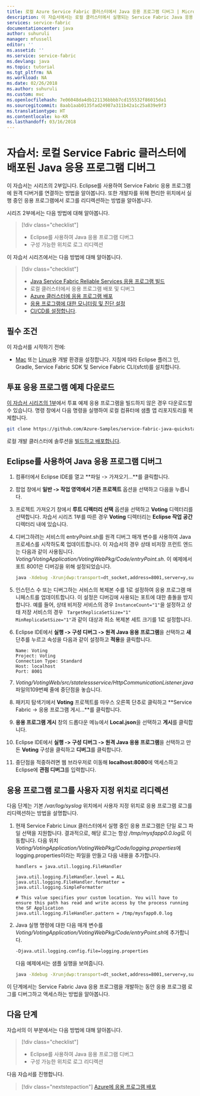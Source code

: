 ```yaml
---
title: 로컬 Azure Service Fabric 클러스터에서 Java 응용 프로그램 디버그 | Microsoft Docs
description: 이 자습서에서는 로컬 클러스터에서 실행되는 Service Fabric Java 응용 프로그램에서 로그를 가져오고 디버그하는 방법을 알아봅니다.
services: service-fabric
documentationcenter: java
author: suhuruli
manager: mfussell
editor: ''
ms.assetid: ''
ms.service: service-fabric
ms.devlang: java
ms.topic: tutorial
ms.tgt_pltfrm: NA
ms.workload: NA
ms.date: 02/26/2018
ms.author: suhuruli
ms.custom: mvc
ms.openlocfilehash: 7e06048da4db121136bbbb7cd155532f86015da1
ms.sourcegitcommit: 8aab1aab0135fad24987a311b42a1c25a839e9f3
ms.translationtype: HT
ms.contentlocale: ko-KR
ms.lasthandoff: 03/16/2018
---
```

#  <a name="tutorial-debug-a-java-application-deployed-on-a-local-service-fabric-cluster"></a>자습서: 로컬 Service Fabric 클러스터에 배포된 Java 응용 프로그램 디버그 
이 자습서는 시리즈의 2부입니다. Eclipse를 사용하여 Service Fabric 응용 프로그램에 원격 디버거를 연결하는 방법을 알아봅니다. 또한 개발자를 위해 편리한 위치에서 실행 중인 응용 프로그램에서 로그를 리디렉션하는 방법을 알아봅니다.

시리즈 2부에서는 다음 방법에 대해 알아봅니다.
> [!div class="checklist"]
> * Eclipse를 사용하여 Java 응용 프로그램 디버그
> * 구성 가능한 위치로 로그 리디렉션

이 자습서 시리즈에서는 다음 방법에 대해 알아봅니다.
> [!div class="checklist"]
> *  [Java Service Fabric Reliable Services 응용 프로그램 빌드](service-fabric-tutorial-create-java-app.md)
> * 로컬 클러스터에서 응용 프로그램 배포 및 디버그
> * [Azure 클러스터에 응용 프로그램 배포](service-fabric-tutorial-java-deploy-azure.md)
> * [응용 프로그램에 대한 모니터링 및 진단 설정](service-fabric-tutorial-java-elk.md)
> * [CI/CD를 설정합니다](service-fabric-tutorial-java-jenkins.md).

## <a name="prerequisites"></a>필수 조건
이 자습서를 시작하기 전에:
- [Mac](service-fabric-get-started-mac.md) 또는 [Linux](service-fabric-get-started-linux.md)용 개발 환경을 설정합니다. 지침에 따라 Eclipse 플러그 인, Gradle, Service Fabric SDK 및 Service Fabric CLI(sfctl)를 설치합니다.

## <a name="download-the-voting-sample-application"></a>투표 응용 프로그램 예제 다운로드
[이 자습서 시리즈의 1부](service-fabric-tutorial-create-java-app.md)에서 투표 예제 응용 프로그램을 빌드하지 않은 경우 다운로드할 수 있습니다. 명령 창에서 다음 명령을 실행하여 로컬 컴퓨터에 샘플 앱 리포지토리를 복제합니다.

```bash
git clone https://github.com/Azure-Samples/service-fabric-java-quickstart
```

로컬 개발 클러스터에 솔루션을 [빌드하고 배포합니다](service-fabric-tutorial-create-java-app.md#deploy-application-to-local-cluster).

## <a name="debug-java-application-using-eclipse"></a>Eclipse를 사용하여 Java 응용 프로그램 디버그

1. 컴퓨터에서 Eclipse IDE를 열고 **파일 -> 가져오기...**를 클릭합니다.

2. 팝업 창에서 **일반 -> 작업 영역에서 기존 프로젝트** 옵션을 선택하고 다음을 누릅니다. 

3. 프로젝트 가져오기 창에서 **루트 디렉터리 선택** 옵션을 선택하고 **Voting** 디렉터리를 선택합니다. 자습서 시리즈 1부를 따른 경우 **Voting** 디렉터리는 **Eclipse 작업 공간** 디렉터리 내에 있습니다. 

4. 디버그하려는 서비스의 entryPoint.sh를 원격 디버그 매개 변수를 사용하여 Java 프로세스를 시작하도록 업데이트합니다. 이 자습서의 경우 상태 비저장 프런트 엔드는 다음과 같이 사용됩니다. *Voting/VotingApplication/VotingWebPkg/Code/entryPoint.sh*. 이 예제에서 포트 8001은 디버깅을 위해 설정되었습니다.

    ```bash
    java -Xdebug -Xrunjdwp:transport=dt_socket,address=8001,server=y,suspend=y -Djava.library.path=$LD_LIBRARY_PATH -jar VotingWeb.jar
    ```

5. 인스턴스 수 또는 디버그하는 서비스의 복제본 수를 1로 설정하여 응용 프로그램 매니페스트를 업데이트합니다. 이 설정은 디버깅에 사용되는 포트에 대한 충돌을 방지합니다. 예를 들어, 상태 비저장 서비스의 경우 ``InstanceCount="1"``을 설정하고 상태 저장 서비스의 경우 `` TargetReplicaSetSize="1" MinReplicaSetSize="1"``과 같이 대상과 최소 복제본 세트 크기를 1로 설정합니다.

6. Eclipse IDE에서 **실행 -> 구성 디버그 -> 원격 Java 응용 프로그램**을 선택하고 **새** 단추를 누르고 속성을 다음과 같이 설정하고 **적용**을 클릭합니다.

    ```
    Name: Voting
    Project: Voting
    Connection Type: Standard
    Host: localhost
    Port: 8001
    ```

7. *Voting/VotingWeb/src/statelessservice/HttpCommunicationListener.java* 파일의109번째 줄에 중단점을 놓습니다. 

8. 패키지 탐색기에서 **Voting** 프로젝트를 마우스 오른쪽 단추로 클릭하고 **Service Fabric -> 응용 프로그램 게시...**를 클릭합니다. 

9. **응용 프로그램 게시** 창의 드롭다운 메뉴에서 **Local.json**을 선택하고 **게시**를 클릭합니다.

10. Eclipse IDE에서 **실행 -> 구성 디버그 -> 원격 Java 응용 프로그램**을 선택하고 만든 **Voting** 구성을 클릭하고 **디버그**를 클릭합니다.

11. 중단점을 적중하려면 웹 브라우저로 이동해 **localhost:8080**에 액세스하고 Eclipse에 **관점 디버그**를 입력합니다.

## <a name="redirect-application-logs-to-custom-location"></a>응용 프로그램 로그를 사용자 지정 위치로 리디렉션

다음 단계는 기본 */var/log/syslog* 위치에서 사용자 지정 위치로 응용 프로그램 로그를 리디렉션하는 방법을 설명합니다. 

1. 현재 Service Fabric Linux 클러스터에서 실행 중인 응용 프로그램은 단일 로그 파일 선택을 지원합니다. 결과적으로, 해당 로그는 항상 */tmp/mysfapp0.0.log*로 이동합니다. 다음 위치 *Voting/VotingApplication/VotingWebPkg/Code/logging.properties*에 logging.properties이라는 파일을 만들고 다음 내용을 추가합니다.

    ```
    handlers = java.util.logging.FileHandler
    
    java.util.logging.FileHandler.level = ALL
    java.util.logging.FileHandler.formatter = java.util.logging.SimpleFormatter
    
    # This value specifies your custom location. You will have to ensure this path has read and write access by the process running the SF Application
    java.util.logging.FileHandler.pattern = /tmp/mysfapp0.0.log
    ```

2. Java 실행 명령에 대한 다음 매개 변수를 *Voting/VotingApplication/VotingWebPkg/Code/entryPoint.sh*에 추가합니다.

    ```bash
    -Djava.util.logging.config.file=logging.properties
    ```
    
    다음 예제에서는 샘플 실행을 보여줍니다.
    
    ```bash
    java -Xdebug -Xrunjdwp:transport=dt_socket,address=8001,server=y,suspend=y -Djava.library.path=$LD_LIBRARY_PATH -Djava.util.logging.config.file=logging.properties -jar VotingWeb.jar
    ```

이 단계에서는 Service Fabric Java 응용 프로그램을 개발하는 동안 응용 프로그램 로그를 디버그하고 액세스하는 방법을 알아봅니다. 

## <a name="next-steps"></a>다음 단계
자습서의 이 부분에서는 다음 방법에 대해 알아봅니다.

> [!div class="checklist"]
> * Eclipse를 사용하여 Java 응용 프로그램 디버그
> * 구성 가능한 위치로 로그 리디렉션

다음 자습서를 진행합니다.
> [!div class="nextstepaction"]
> [Azure에 응용 프로그램 배포](service-fabric-tutorial-java-deploy-azure.md)